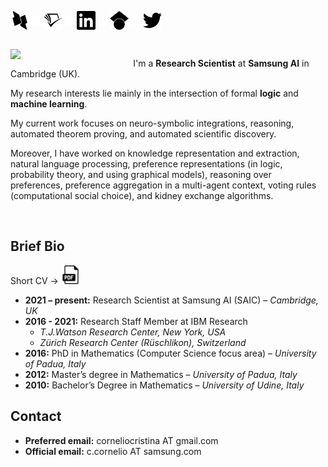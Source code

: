 [<img align="center" height="30" width="30" src="figures/dblp.svg" />](https://dblp.uni-trier.de/pid/137/3340.html)
<img align="center" height="15" width="15" src="figures/transparent.png" /> 
[<img align="center" height="30" width="30" src="figures/semanticscholar.svg" />](https://www.semanticscholar.org/author/Cristina-Cornelio/2470518) 
<img align="center" height="15" width="15" src="figures/transparent.png" /> 
[<img align="center" height="30" width="30" src="figures/linkedin.svg" />](https://www.linkedin.com/in/cristina-cornelio-545a8a36/en-us) 
<img align="center" height="15" width="15" src="figures/transparent.png" /> 
[<img align="center" height="30" width="30" src="figures/googlescholar.svg" />](https://scholar.google.com/citations?user=EP9lmrcAAAAJ&hl=en) 
<img align="center" height="15" width="15" src="figures/transparent.png" /> 
[<img align="center" height="30" width="30" src="figures/twitter.svg" />](https://twitter.com/Cristina__C) 


<br clear="left"/>

<img align="left" src="figures/me.png" width="33%" style="margin-right:30px">

I'm a **Research Scientist** at **Samsung AI** in Cambridge (UK).

My research interests lie mainly in the intersection of formal **logic** and **machine learning**.

My current work focuses on neuro-symbolic integrations, reasoning, automated theorem proving, and automated scientific discovery.

Moreover, I have worked on knowledge representation and extraction, natural language processing, preference representations (in logic, probability theory, and using graphical models), reasoning over preferences, preference aggregation in a multi-agent context, voting rules (computational social choice), and kidney exchange algorithms. 
 
<br clear="left"/>

## Brief Bio 

Short CV &rarr; [<img height="30" width="30" src="figures/pdf.svg" />](documents/cv_short.pdf)

* **2021 – present:** Research Scientist at Samsung AI (SAIC) – *Cambridge, UK*
* **2016 - 2021:** Research Staff Member at IBM Research 
  * *T.J.Watson Research Center, New York, USA*
  * *Zürich Research Center (Rüschlikon), Switzerland*
* **2016:** PhD in Mathematics (Computer Science focus area) – *University of Padua, Italy*
* **2012:** Master’s degree in Mathematics – *University of Padua, Italy*
* **2010:** Bachelor’s Degree in Mathematics – *University of Udine, Italy*


## Contact

* **Preferred email:** corneliocristina AT gmail.com
* **Official email:** c.cornelio AT samsung.com
